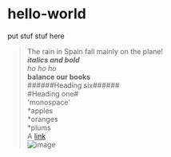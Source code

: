 # hello-world
put stuf stuf here
> The rain in Spain fall mainly on the plane!  
***italics and bold***  
_ho ho ho_  
**balance our books**  
######Heading six######  
#Heading one#  
'monospace'  
*apples  
*oranges  
*plums  
A [link](http://www.example.com)  
![image](http://www.example.com)  
